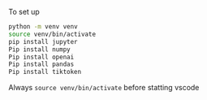 To set up

```sh
python -m venv venv
source venv/bin/activate
pip install jupyter
Pip install numpy
Pip install openai
Pip install pandas
Pip install tiktoken
````

Always `source venv/bin/activate` before statting vscode
